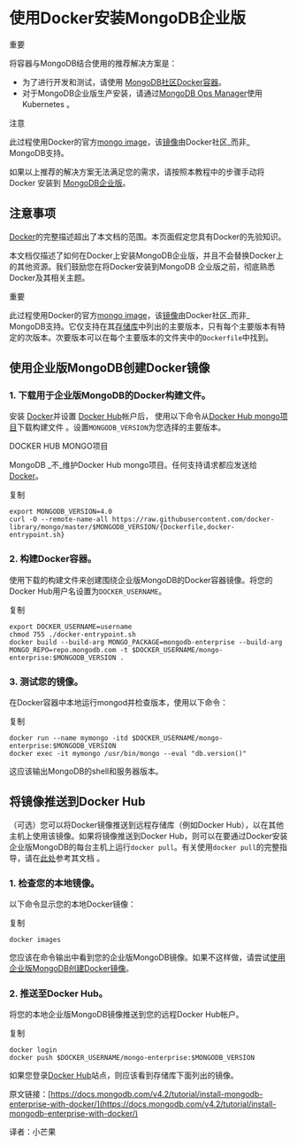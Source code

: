 # 使用Docker安装MongoDB企业版

重要

将容器与MongoDB结合使用的推荐解决方案是：

* 为了进行开发和测试，请使用 [MongoDB社区Docker容器](https://hub.docker.com/_/mongo/)。
* 对于MongoDB企业版生产安装，请通过[MongoDB Ops Manager](https://docs.opsmanager.mongodb.com/current/tutorial/install-k8s-operator)使用Kubernetes 。

注意

此过程使用Docker的官方[mongo image](https://github.com/docker-library/mongo)，该[镜像](https://github.com/docker-library/mongo)由Docker社区_而非_ MongoDB支持。

如果以上推荐的解决方案无法满足您的需求，请按照本教程中的步骤手动将Docker 安装到 [MongoDB企业版](https://www.mongodb.com/products/mongodb-enterprise-advanced?tck=docs_server)。

## 注意事项

[Docker](https://docs.docker.com/)的完整描述超出了本文档的范围。本页面假定您具有Docker的先验知识。

本文档仅描述了如何在Docker上安装MongoDB企业版，并且不会替换Docker上的其他资源。我们鼓励您在将Docker安装到MongoDB 企业版之前，彻底熟悉Docker及其相关主题。

重要

此过程使用Docker的官方[mongo image](https://github.com/docker-library/mongo)，该[镜像](https://github.com/docker-library/mongo)由Docker社区_而非_ MongoDB支持。它仅支持在其[存储库](https://github.com/docker-library/mongo)中列出的主要版本，只有每个主要版本有特定的次版本。次要版本可以在每个主要版本的文件夹中的`Dockerfile`中找到。

## 使用企业版MongoDB创建Docker镜像

### 1. 下载用于企业版MongoDB的Docker构建文件。

安装 [Docker](https://docs.docker.com/install/)并设置 [Docker Hub](https://hub.docker.com/)帐户后， 使用以下命令从[Docker Hub mongo项目](https://github.com/docker-library/mongo)下载构建文件 。设置`MONGODB_VERSION`为您选择的主要版本。

DOCKER HUB MONGO项目

MongoDB _不_维护Docker Hub mongo项目。任何支持请求都应发送给[Docker](https://github.com/docker-library/mongo)。

复制

```text
export MONGODB_VERSION=4.0
curl -O --remote-name-all https://raw.githubusercontent.com/docker-library/mongo/master/$MONGODB_VERSION/{Dockerfile,docker-entrypoint.sh}
```

### 2. 构建Docker容器。

使用下载的构建文件来创建围绕企业版MongoDB的Docker容器镜像。将您的Docker Hub用户名设置为`DOCKER_USERNAME`。

复制

```text
export DOCKER_USERNAME=username
chmod 755 ./docker-entrypoint.sh
docker build --build-arg MONGO_PACKAGE=mongodb-enterprise --build-arg MONGO_REPO=repo.mongodb.com -t $DOCKER_USERNAME/mongo-enterprise:$MONGODB_VERSION .
```

### 3. 测试您的镜像。

在Docker容器中本地运行mongod并检查版本，使用以下命令：

复制

```text
docker run --name mymongo -itd $DOCKER_USERNAME/mongo-enterprise:$MONGODB_VERSION
docker exec -it mymongo /usr/bin/mongo --eval "db.version()"
```

这应该输出MongoDB的shell和服务器版本。

## 将镜像推送到Docker Hub

（可选）您可以将Docker镜像推送到远程存储库（例如Docker Hub），以在其他主机上使用该镜像。如果将镜像推送到Docker Hub，则可以在要通过Docker安装企业版MongoDB的每台主机上运行`docker pull`。有关使用`docker pull`的完整指导，请在[此处](https://docs.docker.com/engine/reference/commandline/pull/#examples)参考其文档 。

### 1. 检查您的本地镜像。

以下命令显示您的本地Docker镜像：

复制

```text
docker images
```

您应该在命令输出中看到您的企业版MongoDB镜像。如果不这样做，请尝试[使用企业版MongoDB创建Docker镜像](https://docs.mongodb.com/v4.2/tutorial/install-mongodb-enterprise-with-docker/#create-docker-image-enterprise)。

### 2. 推送至Docker Hub。

将您的本地企业版MongoDB镜像推送到您的远程Docker Hub帐户。

复制

```text
docker login
docker push $DOCKER_USERNAME/mongo-enterprise:$MONGODB_VERSION
```

如果您登录[Docker Hub](https://hub.docker.com/)站点，则应该看到存储库下面列出的镜像。

原文链接：[https://docs.mongodb.com/v4.2/tutorial/install-mongodb-enterprise-with-docker/](https://docs.mongodb.com/v4.2/tutorial/install-mongodb-enterprise-with-docker/)

译者：小芒果

